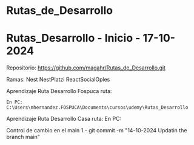 # Rutas_de_Desarrollo
# Rutas_Desarrollo - Inicio - 17-10-2024
Repositorio:
   https://github.com/magahr/Rutas_de_Desarrollo.git

Ramas:
   Nest
   NestPlatzi
   ReactSocialOples

Aprendizaje Ruta Desarrollo Fospuca
ruta:
    
    En PC:
    C:\Users\mhernandez.FOSPUCA\Documents\cursos\udemy\Rutas_Desarrollo
Aprendizaje Ruta Desarrollo Casa
ruta:
    En PC:



Control de cambio en el main
1.- git commit -m "14-10-2024 Updatin the branch main"
